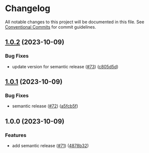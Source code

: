 # Changelog

All notable changes to this project will be documented in this file. See
[Conventional Commits](https://conventionalcommits.org) for commit guidelines.

## [1.0.2](https://github.com/cloud-labs-infra/github-backup/compare/v1.0.1...v1.0.2) (2023-10-09)


### Bug Fixes

* update version for semantic release ([#73](https://github.com/cloud-labs-infra/github-backup/issues/73)) ([c805d5d](https://github.com/cloud-labs-infra/github-backup/commit/c805d5d3f755b32aa446083ba265777adb9504a5))

## [1.0.1](https://github.com/cloud-labs-infra/github-backup/compare/v1.0.0...v1.0.1) (2023-10-09)


### Bug Fixes

* semantic release ([#72](https://github.com/cloud-labs-infra/github-backup/issues/72)) ([a5fcb5f](https://github.com/cloud-labs-infra/github-backup/commit/a5fcb5f0bf8e411f322693dc59dff0f0ddef8757))

## 1.0.0 (2023-10-09)


### Features

* add semantic release ([#71](https://github.com/cloud-labs-infra/github-backup/issues/71)) ([4878b32](https://github.com/cloud-labs-infra/github-backup/commit/4878b3239cb86125ab7750512ad6da71ea31c18a))
